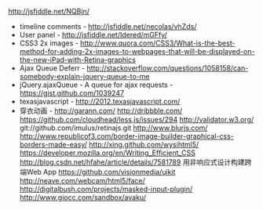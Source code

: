 http://jsfiddle.net/NQBjn/
- timeline comments - http://jsfiddle.net/necolas/vhZds/
- User panel        - http://jsfiddle.net/Idered/mGFfy/
- CSS3  2x images   - http://www.quora.com/CSS3/What-is-the-best-method-for-adding-2x-images-to-webpages-that-will-be-displayed-on-the-new-iPad-with-Retina-graphics
- Ajax Queue Deferr - http://stackoverflow.com/questions/1058158/can-somebody-explain-jquery-queue-to-me
- jQuery.ajaxQueue - A queue for ajax requests - https://gist.github.com/1039247
- texasjavascript -  http://2012.texasjavascript.com/
- 穿衣动画 -  http://garann.com/
http://dribbble.com/
https://github.com/cloudhead/less.js/issues/294
http://validator.w3.org/
git://github.com/imulus/retinajs.git
http://www.blurjs.com/
http://www.republicof3.com/border-image-builder-graphical-css-borders-made-easy/
http://xing.github.com/wysihtml5/
https://developer.mozilla.org/en/Writing_Efficient_CSS
http://blog.csdn.net/hfahe/article/details/7581789  用非响应式设计构建跨端Web App
https://github.com/visionmedia/uikit
http://neave.com/webcam/html5/face/
http://digitalbush.com/projects/masked-input-plugin/
http://www.giocc.com/sandbox/avaku/
